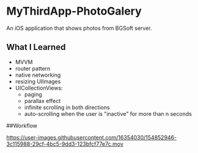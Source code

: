 # MyThirdApp-PhotoGalery

An iOS application that shows photos from BGSoft server.

## What I Learned
 - MVVM
 - router pattern
 - native networking
 - resizing UIImages
 - UICollectionViews:
   - paging
   - parallax effect
   - infinite scrolling in both directions
   - auto-scrolling when the user is "inactive" for more than n seconds

##Workflow

https://user-images.githubusercontent.com/16354030/154852946-3c115988-29cf-4bc5-9dd3-123bfcf77e7c.mov


